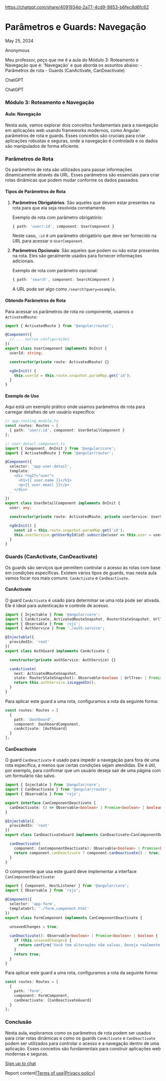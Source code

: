 https://chatgpt.com/share/4091934d-2a77-4cd9-9853-b6fec8d6fc62

# Parâmetros e Guards: Navegação

May 25, 2024



Anonymous

Meu professor, peço que me ê a aula do Módulo 3: Roteamento e Navegação que é: 'Navegação' e que aborda os assuntos abaixo: - Parâmetros de rota - Guards (CanActivate, CanDeactivate)

ChatGPT

ChatGPT

### Módulo 3: Roteamento e Navegação

#### Aula: Navegação

Nesta aula, vamos explorar dois conceitos fundamentais para a navegação em aplicações web usando frameworks modernos, como Angular: parâmetros de rota e guards. Esses conceitos são cruciais para criar aplicações robustas e seguras, onde a navegação é controlada e os dados são manipulados de forma eficiente.

### Parâmetros de Rota

Os parâmetros de rota são utilizados para passar informações dinamicamente através da URL. Esses parâmetros são essenciais para criar rotas dinâmicas que podem mudar conforme os dados passados.

#### Tipos de Parâmetros de Rota

1. **Parâmetros Obrigatórios**: São aqueles que devem estar presentes na rota para que ela seja resolvida corretamente.

   Exemplo de rota com parâmetro obrigatório:

   ```typescript
   { path: 'user/:id', component: UserComponent }
   ```

   Neste caso, `:id` é um parâmetro obrigatório que deve ser fornecido na URL para acessar o `UserComponent`.

2. **Parâmetros Opcionais**: São aqueles que podem ou não estar presentes na rota. Eles são geralmente usados para fornecer informações adicionais.

   Exemplo de rota com parâmetro opcional:

   ```typescript
   { path: 'search', component: SearchComponent }
   ```

   A URL pode ser algo como `/search?query=example`.

#### Obtendo Parâmetros de Rota

Para acessar os parâmetros de rota no componente, usamos o `ActivatedRoute`:

```typescript
import { ActivatedRoute } from '@angular/router';

@Component({
  // ... outras configurações
})
export class UserComponent implements OnInit {
  userId: string;

  constructor(private route: ActivatedRoute) {}

  ngOnInit() {
    this.userId = this.route.snapshot.paramMap.get('id');
  }
}
```

#### Exemplo de Uso

Aqui está um exemplo prático onde usamos parâmetros de rota para carregar detalhes de um usuário específico:

```typescript
// app-routing.module.ts
const routes: Routes = [
  { path: 'user/:id', component: UserDetailComponent }
];

// user-detail.component.ts
import { Component, OnInit } from '@angular/core';
import { ActivatedRoute } from '@angular/router';

@Component({
  selector: 'app-user-detail',
  template: `
    <div *ngIf="user">
      <h1>{{ user.name }}</h1>
      <p>{{ user.email }}</p>
    </div>
  `
})
export class UserDetailComponent implements OnInit {
  user: any;

  constructor(private route: ActivatedRoute, private userService: UserService) {}

  ngOnInit() {
    const id = this.route.snapshot.paramMap.get('id');
    this.userService.getUserById(id).subscribe(user => this.user = user);
  }
}
```

### Guards (CanActivate, CanDeactivate)

Os guards são serviços que permitem controlar o acesso às rotas com base em condições específicas. Existem vários tipos de guards, mas nesta aula vamos focar nos mais comuns: `CanActivate` e `CanDeactivate`.

#### CanActivate

O guard `CanActivate` é usado para determinar se uma rota pode ser ativada. Ele é ideal para autenticação e controle de acesso.

```typescript
import { Injectable } from '@angular/core';
import { CanActivate, ActivatedRouteSnapshot, RouterStateSnapshot, UrlTree } from '@angular/router';
import { Observable } from 'rxjs';
import { AuthService } from './auth.service';

@Injectable({
  providedIn: 'root'
})
export class AuthGuard implements CanActivate {

  constructor(private authService: AuthService) {}

  canActivate(
    next: ActivatedRouteSnapshot,
    state: RouterStateSnapshot): Observable<boolean | UrlTree> | Promise<boolean | UrlTree> | boolean | UrlTree {
    return this.authService.isLoggedIn();
  }
}
```

Para aplicar este guard a uma rota, configuramos a rota da seguinte forma:

```typescript
const routes: Routes = [
  {
    path: 'dashboard',
    component: DashboardComponent,
    canActivate: [AuthGuard]
  }
];
```

#### CanDeactivate

O guard `CanDeactivate` é usado para impedir a navegação para fora de uma rota específica, a menos que certas condições sejam atendidas. Ele é útil, por exemplo, para confirmar que um usuário deseja sair de uma página com um formulário não salvo.

```typescript
import { Injectable } from '@angular/core';
import { CanDeactivate } from '@angular/router';
import { Observable } from 'rxjs';

export interface CanComponentDeactivate {
  canDeactivate: () => Observable<boolean> | Promise<boolean> | boolean;
}

@Injectable({
  providedIn: 'root'
})
export class CanDeactivateGuard implements CanDeactivate<CanComponentDeactivate> {

  canDeactivate(
    component: CanComponentDeactivate): Observable<boolean> | Promise<boolean> | boolean {
    return component.canDeactivate ? component.canDeactivate() : true;
  }
}
```

O componente que usa este guard deve implementar a interface `CanComponentDeactivate`:

```typescript
import { Component, HostListener } from '@angular/core';
import { Observable } from 'rxjs';

@Component({
  selector: 'app-form',
  templateUrl: './form.component.html'
})
export class FormComponent implements CanComponentDeactivate {
  
  unsavedChanges = true;

  canDeactivate(): Observable<boolean> | Promise<boolean> | boolean {
    if (this.unsavedChanges) {
      return confirm('Você tem alterações não salvas. Deseja realmente sair?');
    }
    return true;
  }
}
```

Para aplicar este guard a uma rota, configuramos a rota da seguinte forma:

```typescript
const routes: Routes = [
  {
    path: 'form',
    component: FormComponent,
    canDeactivate: [CanDeactivateGuard]
  }
];
```

### Conclusão

Nesta aula, exploramos como os parâmetros de rota podem ser usados para criar rotas dinâmicas e como os guards `CanActivate` e `CanDeactivate` podem ser utilizados para controlar o acesso e a navegação dentro de uma aplicação. Esses conceitos são fundamentais para construir aplicações web modernas e seguras.

[Sign up to chat](https://chatgpt.com/)

Report content|[Terms of use](https://openai.com/policies/terms-of-use)|[Privacy policy](https://openai.com/policies/privacy-policy)|



